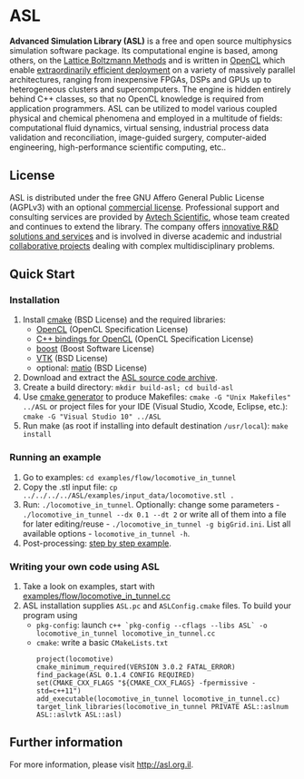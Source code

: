 # ASL

__Advanced Simulation Library (ASL)__ is a free and open source multiphysics simulation software package. Its computational engine is based, among others, on the [Lattice Boltzmann Methods](http://en.wikipedia.org/wiki/Lattice_Boltzmann_methods) and is written in [OpenCL](http://en.wikipedia.org/wiki/OpenCL) which enable [extraordinarily efficient deployment](http://asl.org.il/benchmarks) on a variety of massively parallel architectures, ranging from inexpensive FPGAs, DSPs and GPUs up to heterogeneous clusters and supercomputers. The engine is hidden entirely behind C++ classes, so that no OpenCL knowledge is required from application programmers. ASL can be utilized to model various coupled physical and chemical phenomena and employed in a multitude of fields: computational fluid dynamics, virtual sensing, industrial process data validation and reconciliation, image-guided surgery, computer-aided engineering, high-performance scientific computing, etc..


## License

ASL is distributed under the free GNU Affero General Public License (AGPLv3) with an optional [commercial license](http://asl.org.il/licensing). Professional support and consulting services are provided by [Avtech Scientific](http://avtechscientific.com), whose team created and continues to extend the library. The company offers [innovative R&D solutions and services](http://avtechscientific.com/services) and is involved in diverse academic and industrial [collaborative projects](http://avtechscientific.com/projects) dealing with complex multidisciplinary problems.


## Quick Start

### Installation

1. Install [cmake](http://cmake.org) (BSD License) and the required libraries:
	- [OpenCL](https://www.khronos.org/opencl) (OpenCL Specification License)
	- [C++ bindings for OpenCL](https://www.khronos.org/registry/cl/api/1.1/cl.hpp) (OpenCL Specification License)
	- [boost](http://www.boost.org) (Boost Software License)
	- [VTK](http://vtk.org) (BSD License)
	- optional: [matio](https://sourceforge.net/projects/matio) (BSD License)
2. Download and extract the [ASL source code archive](https://github.com/AvtechScientific/ASL/releases/latest).
3. Create a build directory: `mkdir build-asl; cd build-asl`
4. Use [cmake generator](http://www.cmake.org/cmake/help/v3.2/manual/cmake-generators.7.html) to produce Makefiles: `cmake -G "Unix Makefiles" ../ASL` or project files for your IDE (Visual Studio, Xcode, Eclipse, etc.): `cmake -G "Visual Studio 10" ../ASL`
5. Run make (as root if installing into default destination `/usr/local`): `make install`

### Running an example

1. Go to examples: `cd examples/flow/locomotive_in_tunnel`
2. Copy the .stl input file: `cp ../../../../ASL/examples/input_data/locomotive.stl .`
3. Run: `./locomotive_in_tunnel`. Optionally: change some parameters - `./locomotive_in_tunnel --dx 0.1 --dt 2` or write all of them into a file for later editing/reuse - `./locomotive_in_tunnel -g bigGrid.ini`. List all available options - `locomotive_in_tunnel -h`.
4. Post-processing: [step by step example](https://github.com/AvtechScientific/ASL/wiki/User-Guide#post-processing).

### Writing your own code using ASL

1. Take a look on examples, start with [examples/flow/locomotive_in_tunnel.cc](http://asl.org.il/doc/Developer-Guide/locomotive_in_tunnel_8cc-example.html)
2. ASL installation supplies `ASL.pc` and `ASLConfig.cmake` files. To build your program using
	- `pkg-config`: launch ``c++ `pkg-config --cflags --libs ASL` -o locomotive_in_tunnel locomotive_in_tunnel.cc``
	- `cmake`: write a basic `CMakeLists.txt`
		```
		project(locomotive)
		cmake_minimum_required(VERSION 3.0.2 FATAL_ERROR)
		find_package(ASL 0.1.4 CONFIG REQUIRED)
		set(CMAKE_CXX_FLAGS "${CMAKE_CXX_FLAGS} -fpermissive -std=c++11")
		add_executable(locomotive_in_tunnel locomotive_in_tunnel.cc)
		target_link_libraries(locomotive_in_tunnel PRIVATE ASL::aslnum ASL::aslvtk ASL::asl)
		```


## Further information

For more information, please visit <http://asl.org.il>.
